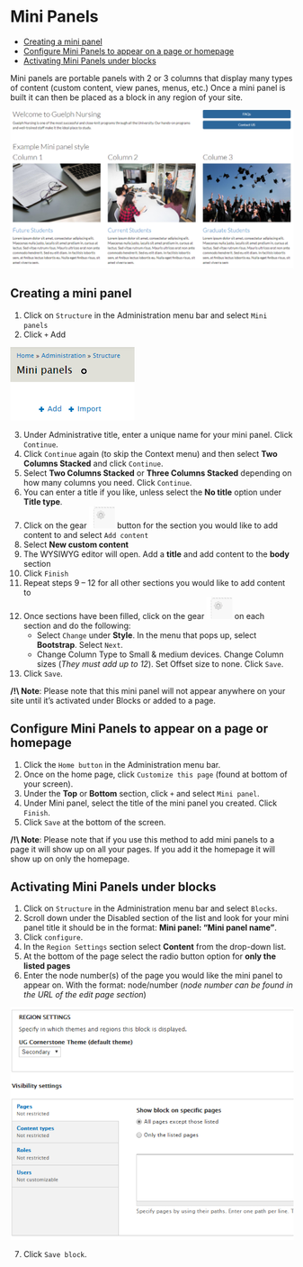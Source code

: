 # Mini Panels

* [Creating a mini panel](howto-minipanels.md#Creating-a-mini-panel)
* [Configure Mini Panels to appear on a page or homepage](howto-minipanels.md#Configure-Mini-Panels-to-appear-on-a-page-or-homepage)
* [Activating Mini Panels under blocks](howto-minipanels.md#Activating-Mini-Panels-under-blocks)

Mini panels are portable panels with 2 or 3 columns that display many types of content (custom content, view panes, menus, etc.) 
Once a mini panel is built it can then be placed as a block in any region of your site.

![An Example of a mini panel](../images/Mini-panel-example.PNG)

## Creating a mini panel
1.	Click on `Structure` in the Administration menu bar and select `Mini panels` 
2.	Click `+` Add

![Add option](../images/add-mini-panel.png)

3.	Under Administrative title, enter a unique name for your mini panel. Click `Continue`.
4.	Click `Continue` again (to skip the Context menu) and then select **Two Columns Stacked** and click `Continue`.
5.	Select **Two Columns Stacked** or **Three Columns Stacked** depending on how many columns you need. Click `Continue`.
6.	You can enter a title if you like, unless select the **No title** option under **Title type**.
7.	Click on the gear ![gear button](../images/gear.PNG) button for the section you would like to add content to and select `Add content`
8.	Select **New custom content**
9.	The WYSIWYG editor will open. Add a **title** and add content to the **body** section
10.	Click `Finish`
11.	Repeat steps 9 – 12 for all other sections you would like to add content to
12.	Once sections have been filled, click on the gear ![gear button](../images/gear.PNG) on each section and do the following:
    * Select `Change` under **Style**. In the menu that pops up, select **Bootstrap**. Select `Next`.
    *	Change Column Type to Small & medium devices. Change Column sizes (*They must add up to 12*). Set Offset size to none. Click `Save`.
13.	Click `Save`.

**/!\ Note**: Please note that this mini panel will not appear anywhere on your site until it’s activated under Blocks or added to a page.

## Configure Mini Panels to appear on a page or homepage
1.	Click the `Home button` in the Administration menu bar.
2.	Once on the home page, click `Customize this page` (found at bottom of your screen).
3.	Under the **Top** or **Bottom** section, click `+` and select `Mini panel`.
4.	Under Mini panel, select the title of the mini panel you created. Click `Finish`.
5.	Click `Save` at the bottom of the screen.

**/!\ Note**: Please note that if you use this method to add mini panels to a page it will show up on all your pages. 
If you add it the homepage it will show up on only the homepage.


## Activating Mini Panels under blocks
1.	Click on `Structure` in the Administration menu bar and select `Blocks`.
2.	Scroll down under the Disabled section of the list and look for your mini panel title it should be in the format: **Mini panel:
“Mini panel name”**.
3.	Click `configure`.
4.	In the `Region Settings` section select **Content** from the drop-down list.
5.	At the bottom of the page select the radio button option for **only the listed pages**
6.	Enter the node number(s) of the page you would like the mini panel to appear on. With the format: node/number 
(*node number can be found in the URL of the edit page section*)

![block configuration](../images/Mini-panel-block.PNG)

7.	Click `Save block`.
